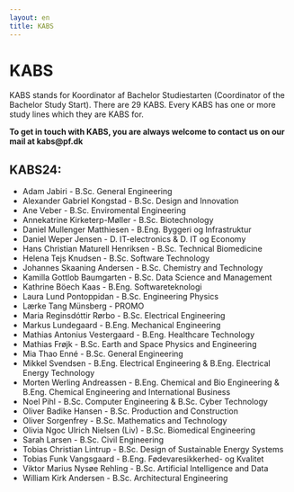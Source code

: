 ```yaml
---
layout: en
title: KABS
---
```


<h1>KABS</h1>

<p>
 KABS stands for Koordinator af Bachelor Studiestarten (Coordinator of the Bachelor Study Start). There are 29 KABS. Every KABS has one or more study lines which they are KABS for. <!-- <b>All KABS are also responsible for an introtrip.</b> -->
</p>

<p> <b> To get in touch with KABS, you are always welcome to contact us on our mail at kabs@pf.dk </b> </p>

<h2>KABS24:</h2>

<ul>

<li> Adam Jabiri - B.Sc. General Engineering </li>
<li> Alexander Gabriel Kongstad	- B.Sc. Design and Innovation </li>
<li> Ane Veber - B.Sc. Enviromental Engineering </li>
<li> Annekatrine Kirketerp-Møller - B.Sc. Biotechnology </li>
<li> Daniel Mullenger Matthiesen - B.Eng. Byggeri og Infrastruktur </li>
<li> Daniel Weper Jensen - D. IT-electronics & D. IT og Economy </li>
<li> Hans Christian Maturell Henriksen - B.Sc. Technical Biomedicine </li>
<li> Helena Tejs Knudsen - B.Sc. Software Technology	</li>
<li> Johannes Skaaning Andersen	- B.Sc. Chemistry and Technology </li>
<li> Kamilla Gottlob Baumgarten	- B.Sc. Data Science and Management	</li>
<li> Kathrine Böech Kaas - B.Eng. Softwareteknologi </li>
<li> Laura Lund Pontoppidan	- B.Sc. Engineering Physics 	</li>
<li> Lærke Tang Münsberg - PROMO </li>
<li> Maria Reginsdóttir Rørbo - B.Sc. Electrical Engineering	</li>
<li> Markus Lundegaard - B.Eng. Mechanical Engineering </li>
<li> Mathias Antonius Vestergaard - B.Eng. Healthcare Technology </li>
<li> Mathias Frøjk - B.Sc. Earth and Space Physics and Engineering </li>
<li> Mia Thao Enné - B.Sc. General Engineering	</li>
<li> Mikkel Svendsen - B.Eng. Electrical Engineering & B.Eng. Electrical Energy Technology  </li>
<li> Morten Werling Andreassen - B.Eng. Chemical and Bio Engineering & B.Eng. Chemical Engineering and International Business  </li>
<li> Noel Pihl - B.Sc. Computer Engineering & B.Sc. Cyber Technology </li>
<li> Oliver Badike Hansen - B.Sc. Production and Construction </li>
<li> Oliver Sorgenfrey - B.Sc. Mathematics and Technology </li>
<li> Olivia Ngoc Ulrich Nielsen (Liv) - B.Sc. Biomedical Engineering	</li>
<li> Sarah Larsen - B.Sc. Civil Engineering </li>
<li> Tobias Christian Lintrup - B.Sc. Design of Sustainable Energy Systems </li>
<li> Tobias Funk Vangsgaard	- B.Eng. Fødevaresikkerhed- og Kvalitet	</li>
<li> Viktor Marius Nysøe Rehling - B.Sc. Artificial Intelligence and Data </li>
<li> William Kirk Andersen - B.Sc. Architectural Engineering </li>



</ul>

